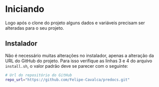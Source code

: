 # Iniciando

Logo após o clone do projeto alguns dados e variáveis precisam ser alteradas para o seu projeto.

## Instalador
Não é necessário muitas alterações no instalador, apenas a alteração da URL do GitHub do projeto.
Para isso verifique as linhas 3 e 4 do arquivo `install.sh`, o valor padrão deve se parecer com o seguinte:
```sh
# Url do repositório do GitHub
repo_url="https://github.com/Felipe-Cavalca/predocs.git"
```

